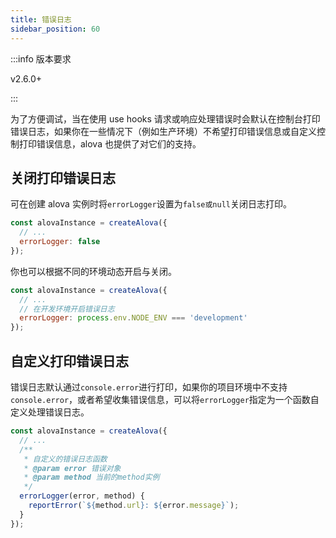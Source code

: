 ```yaml
---
title: 错误日志
sidebar_position: 60
---
```


:::info 版本要求

v2.6.0+

:::

为了方便调试，当在使用 use hooks 请求或响应处理错误时会默认在控制台打印错误日志，如果你在一些情况下（例如生产环境）不希望打印错误信息或自定义控制打印错误信息，alova 也提供了对它们的支持。

## 关闭打印错误日志

可在创建 alova 实例时将`errorLogger`设置为`false或null`关闭日志打印。

```javascript
const alovaInstance = createAlova({
  // ...
  errorLogger: false
});
```

你也可以根据不同的环境动态开启与关闭。

```javascript
const alovaInstance = createAlova({
  // ...
  // 在开发环境开启错误日志
  errorLogger: process.env.NODE_ENV === 'development'
});
```

## 自定义打印错误日志

错误日志默认通过`console.error`进行打印，如果你的项目环境中不支持`console.error`，或者希望收集错误信息，可以将`errorLogger`指定为一个函数自定义处理错误日志。

```javascript
const alovaInstance = createAlova({
  // ...
  /**
   * 自定义的错误日志函数
   * @param error 错误对象
   * @param method 当前的method实例
   */
  errorLogger(error, method) {
    reportError(`${method.url}: ${error.message}`);
  }
});
```
